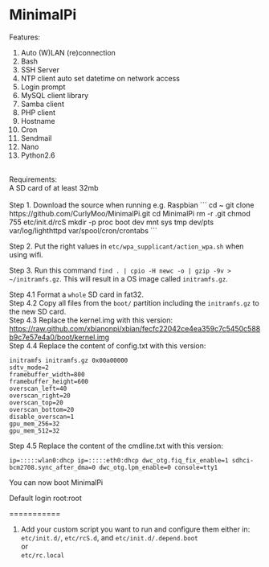 MinimalPi
=========
Features:<br />
1. Auto (W)LAN (re)connection<br />
2. Bash<br />
3. SSH Server<br />
4. NTP client auto set datetime on network access<br />
5. Login prompt<br />
6. MySQL client library<br />
7. Samba client<br />
8. PHP client<br />
9. Hostname<br />
10. Cron<br />
11. Sendmail<br />
12. Nano<br />
13. Python2.6<br />
<br />
Requirements:<br />
A SD card of at least 32mb<br />
<br />
Step 1. Download the source when running e.g. Raspbian
```
cd ~
git clone https://github.com/CurlyMoo/MinimalPi.git
cd MinimalPi
rm -r .git
chmod 755 etc/init.d/rcS
mkdir -p proc boot dev mnt sys tmp dev/pts var/log/lighthttpd var/spool/cron/crontabs
```

Step 2. Put the right values in `etc/wpa_supplicant/action_wpa.sh` when using wifi.

Step 3. Run this command `find . | cpio -H newc -o | gzip -9v > ~/initramfs.gz`. 
This will result in a OS image called `initramfs.gz`.

Step 4.1 Format a `whole` SD card in fat32.<br />
Step 4.2 Copy all files from the `boot/` partition including the `initramfs.gz` to the new SD card.<br />
Step 4.3 Replace the kernel.img with this version:<br />
https://raw.github.com/xbianonpi/xbian/fecfc22042ce4ea359c7c5450c588b9c7e57e4a0/boot/kernel.img<br />
Step 4.4 Replace the content of config.txt with this version:<br />
```
initramfs initramfs.gz 0x00a00000
sdtv_mode=2
framebuffer_width=800
framebuffer_height=600
overscan_left=40
overscan_right=20
overscan_top=20
overscan_bottom=20
disable_overscan=1
gpu_mem_256=32
gpu_mem_512=32
```
Step 4.5 Replace the content of the cmdline.txt with this version:<br />
```
ip=:::::wlan0:dhcp ip=:::::eth0:dhcp dwc_otg.fiq_fix_enable=1 sdhci-bcm2708.sync_after_dma=0 dwc_otg.lpm_enable=0 console=tty1
```

You can now boot MinimalPi

Default login root:root

===========
1) Add your custom script you want to run and configure them either in:<br />
`etc/init.d/`, `etc/rcS.d`, and `etc/init.d/.depend.boot`<br />
or<br />
`etc/rc.local`<br />
